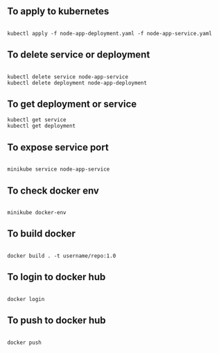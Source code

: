 ## To apply to kubernetes

```

kubectl apply -f node-app-deployment.yaml -f node-app-service.yaml

```

## To delete service or deployment

```

kubectl delete service node-app-service
kubectl delete deployment node-app-deployment

```

## To get deployment or service

```
kubectl get service
kubectl get deployment

```

## To expose service port

```

minikube service node-app-service

```

## To check docker env

```

minikube docker-env

```

## To build docker

```

docker build . -t username/repo:1.0

```

## To login to docker hub

```

docker login

```

## To push to docker hub

```

docker push

```
